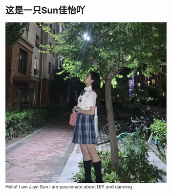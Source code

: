 # 这是一只Sun佳怡吖





![me](math/image/me.JPG)  Hello! I am Jiayi Sun.I am passionate about DIY  and dancing .
